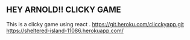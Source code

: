 

## HEY ARNOLD!! CLICKY GAME

This is a clicky game using react . 
https://git.heroku.com/clicckyapp.git
https://sheltered-island-11086.herokuapp.com/
